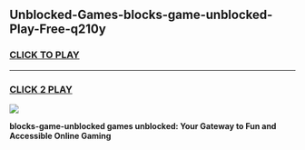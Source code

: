 
## Unblocked-Games-blocks-game-unblocked-Play-Free-q210y
<h3>
<a href="https://premium76.site?title=blocks-game-unblocked&ref=23A">CLICK TO PLAY</a></h3>
<hr>

<h3>
<a href="https://premium76.site?title=blocks-game-unblocked&ref=23A">CLICK 2 PLAY</a>
  
</h3>

<a href="https://premium76.site?title=blocks-game-unblocked&ref=23A"><img src="https://clearcache.store/games.png"></a>


**blocks-game-unblocked games unblocked: Your Gateway to Fun and Accessible Online Gaming**
